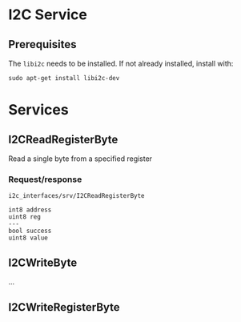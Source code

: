 # I2C Service

## Prerequisites

The `libi2c` needs to be installed. If not already installed, install with:

`sudo apt-get install libi2c-dev`

# Services
## I2CReadRegisterByte

Read a single byte from a specified register

### Request/response
```
i2c_interfaces/srv/I2CReadRegisterByte

int8 address
uint8 reg
---
bool success
uint8 value
```

## I2CWriteByte
...

## I2CWriteRegisterByte

